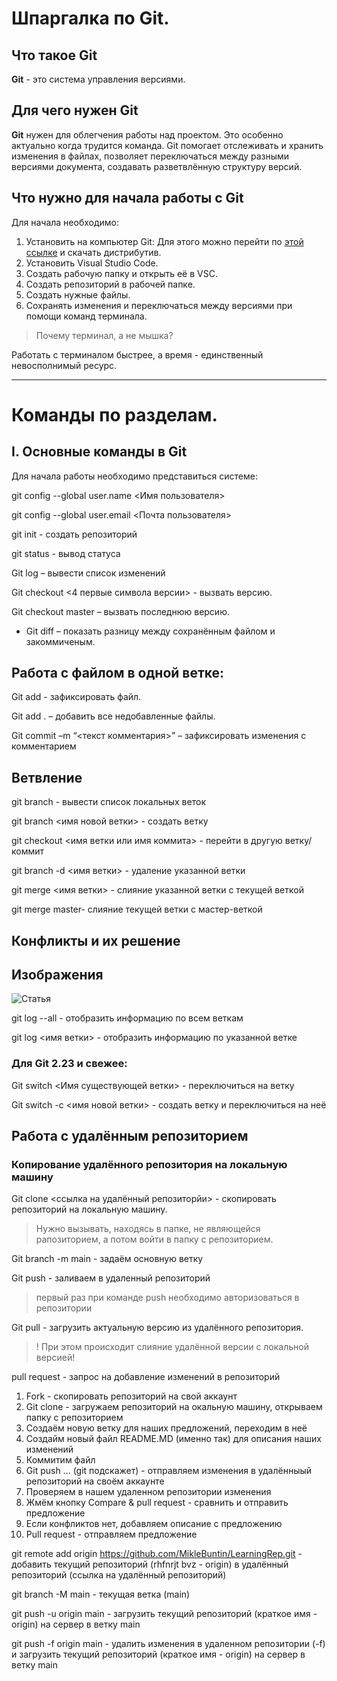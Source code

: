 # Шпаргалка по Git.
## Что такое Git
**Git** - это система управления версиями.

## Для чего нужен Git

**Git** нужен для облегчения работы над проектом. Это особенно актуально когда трудится команда. Git  помогает отслеживать и хранить изменения в файлах, позволяет переключаться между разными версиями документа, создавать разветвлённую структуру версий.
## Что нужно для начала работы с Git
Для начала необходимо:
1. Установить на компьютер Git:
Для этого можно перейти по
[этой ссылке](https://git-scm.com/download/win "официальный сайт") и скачать дистрибутив.
2. Установить Visual Studio Code.
3. Создать рабочую папку и открыть её в VSC.
4. Создать репозиторий в рабочей папке.
5. Создать нужные файлы.
6. Сохранять изменения и переключаться между версиями при помощи команд терминала.

>Почему терминал, а не мышка?

Работать с терминалом быстрее, а время - единственный невосполнимый ресурс.


***

# Команды по разделам.

## I. Основные команды в Git
Для начала работы необходимо представиться системе:

git config --global user.name \<Имя пользователя>

git config --global user.email \<Почта пользователя>

git init - создать репозиторий

git status - вывод статуса

Git log – вывести список изменений

Git checkout <4 первые символа версии> - вызвать версию.

Git checkout master – вызвать последнюю версию.
* Git diff – показать разницу между сохранённым файлом и закоммиченым.


## Работа с файлом в одной ветке:
Git add <file name> - зафиксировать файл.

Git add . – добавить все недобавленные файлы.

Git commit –m “<текст  комментария>” – зафиксировать изменения с комментарием

## Ветвление
git branch - вывести список локальных веток

git branch <имя новой ветки> - создать ветку

git checkout <имя ветки  или имя коммита> - перейти в другую ветку/коммит

git branch -d <имя ветки> - удаление указанной ветки

git merge <имя ветки> - слияние указанной ветки с текущей веткой

git merge master- слияние текущей ветки с мастер-веткой



## Конфликты и их решение

## Изображения


![Статья](Post_1.jpg)

git log --all - отобразить информацию по всем веткам

git log <имя ветки> - отобразить информацию по указанной ветке
### Для Git 2.23 и свежее:
Git switch <Имя существующей ветки> - переключиться на ветку

Git switch -c <имя новой ветки> - создать ветку и переключиться на неё



## Работа с удалённым репозиторием

### Копирование удалённого репозитория на локальную машину

Git clone <ссылка на удалённый репозиторйи> - скопировать репозиторий на локальную машину. 

>Нужно вызывать, находясь в папке, не являющейся рапозиторием, а потом войти в папку с репозиторием.

Git branch -m main - задаём основную ветку

Git push - заливаем в удаленный репозиторий

>первый раз при команде push необходимо авторизоваться в репозитории

Git pull - загрузить актуальную версию из удалённого репозитория.
> ! При этом происходит слияние удалённой версии с локальной версией!

pull request - запрос на добавление изменений в репозиторий

1. Fork - cкопировать репозиторий на свой аккаунт
2. Git clone - загружаем репозиторий на окальную машину, открываем папку с репозиторием
3. Создаём новую ветку для наших предложений, переходим в неё
4. Создайм новый файл README.MD (именно так) для описания наших изменений
5. Коммитим файл
6. Git push ... (git подскажет) - отправляем изменения в удалённыый репозиторий на своём аккаунте
7. Проверяем в нашем удаленном репозитории изменения
8. Жмём кнопку Compare & pull request - сравнить и отправить предложение
9. Если конфликтов нет, добавляем описание с предложению
10. Pull request - отправляем предложение


git remote add origin https://github.com/MikleBuntin/LearningRep.git - добавить текущий репозиторий (rhfnrjt bvz - origin) в удалённый репозиторий (ссылка на удалённый репозиторий)

git branch -M main - текущая ветка (main)

git push -u origin main  - загрузить текущий репозиторий (краткое имя - origin) на сервер в ветку main

git push -f origin main - удалить изменения в удаленном репозитории (-f) и загрузить текущий репозиторий (краткое имя - origin) на сервер в ветку main
